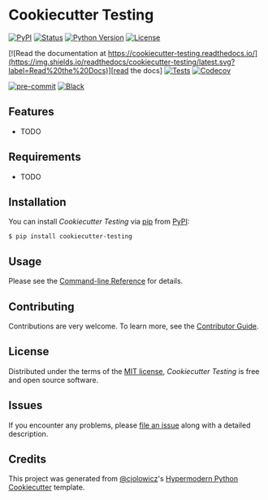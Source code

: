# Cookiecutter Testing

[![PyPI](https://img.shields.io/pypi/v/cookiecutter-testing.svg)][pypi status]
[![Status](https://img.shields.io/pypi/status/cookiecutter-testing.svg)][pypi status]
[![Python Version](https://img.shields.io/pypi/pyversions/cookiecutter-testing)][pypi status]
[![License](https://img.shields.io/pypi/l/cookiecutter-testing)][license]

[![Read the documentation at https://cookiecutter-testing.readthedocs.io/](https://img.shields.io/readthedocs/cookiecutter-testing/latest.svg?label=Read%20the%20Docs)][read the docs]
[![Tests](https://github.com/default/cookiecutter-testing/workflows/Tests/badge.svg)][tests]
[![Codecov](https://codecov.io/gh/default/cookiecutter-testing/branch/main/graph/badge.svg)][codecov]

[![pre-commit](https://img.shields.io/badge/pre--commit-enabled-brightgreen?logo=pre-commit&logoColor=white)][pre-commit]
[![Black](https://img.shields.io/badge/code%20style-black-000000.svg)][black]

[pypi status]: https://pypi.org/project/cookiecutter-testing/
[read the docs]: https://cookiecutter-testing.readthedocs.io/
[tests]: https://github.com/default/cookiecutter-testing/actions?workflow=Tests
[codecov]: https://app.codecov.io/gh/default/cookiecutter-testing
[pre-commit]: https://github.com/pre-commit/pre-commit
[black]: https://github.com/psf/black

## Features

- TODO

## Requirements

- TODO

## Installation

You can install _Cookiecutter Testing_ via [pip] from [PyPI]:

```plaintext
$ pip install cookiecutter-testing
```

## Usage

Please see the [Command-line Reference] for details.

## Contributing

Contributions are very welcome.
To learn more, see the [Contributor Guide].

## License

Distributed under the terms of the [MIT license][license],
_Cookiecutter Testing_ is free and open source software.

## Issues

If you encounter any problems,
please [file an issue] along with a detailed description.

## Credits

This project was generated from [@cjolowicz]'s [Hypermodern Python Cookiecutter] template.

[@cjolowicz]: https://github.com/cjolowicz
[pypi]: https://pypi.org/
[hypermodern python cookiecutter]: https://github.com/cjolowicz/cookiecutter-hypermodern-python
[file an issue]: https://github.com/default/cookiecutter-testing/issues
[pip]: https://pip.pypa.io/

<!-- github-only -->

[license]: https://github.com/default/cookiecutter-testing/blob/main/LICENSE
[contributor guide]: https://github.com/default/cookiecutter-testing/blob/main/CONTRIBUTING.md
[command-line reference]: https://cookiecutter-testing.readthedocs.io/en/latest/usage.html
